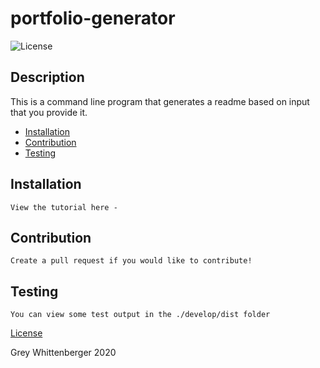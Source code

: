 # portfolio-generator
![License](https://img.shields.io/badge/-Contributor_Covenant-blueviolet)

## Description
This is a command line program that generates a readme based on input that you provide it.

* [Installation](#installation)
* [Contribution](#Contribution)
* [Testing](#Testing)


## Installation 
    View the tutorial here -



## Contribution
    Create a pull request if you would like to contribute!

## Testing
    You can view some test output in the ./develop/dist folder





[License](./contributor_covenant.md)

Grey Whittenberger 2020